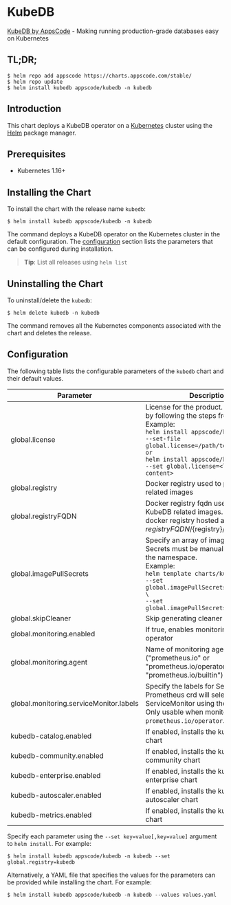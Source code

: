 # KubeDB

[KubeDB by AppsCode](https://github.com/kubedb) - Making running production-grade databases easy on Kubernetes

## TL;DR;

```console
$ helm repo add appscode https://charts.appscode.com/stable/
$ helm repo update
$ helm install kubedb appscode/kubedb -n kubedb
```

## Introduction

This chart deploys a KubeDB operator on a [Kubernetes](http://kubernetes.io) cluster using the [Helm](https://helm.sh) package manager.

## Prerequisites

- Kubernetes 1.16+

## Installing the Chart

To install the chart with the release name `kubedb`:

```console
$ helm install kubedb appscode/kubedb -n kubedb
```

The command deploys a KubeDB operator on the Kubernetes cluster in the default configuration. The [configuration](#configuration) section lists the parameters that can be configured during installation.

> **Tip**: List all releases using `helm list`

## Uninstalling the Chart

To uninstall/delete the `kubedb`:

```console
$ helm delete kubedb -n kubedb
```

The command removes all the Kubernetes components associated with the chart and deletes the release.

## Configuration

The following table lists the configurable parameters of the `kubedb` chart and their default values.

|                Parameter                |                                                                                                                                                                              Description                                                                                                                                                                              | Default |
|-----------------------------------------|-----------------------------------------------------------------------------------------------------------------------------------------------------------------------------------------------------------------------------------------------------------------------------------------------------------------------------------------------------------------------|---------|
| global.license                          | License for the product. Get a license by following the steps from [here](https://kubedb.com/docs/latest/setup/install/enterprise#get-a-trial-license). <br> Example: <br> `helm install appscode/kubedb \` <br> `--set-file global.license=/path/to/license/file` <br> `or` <br> `helm install appscode/kubedb \` <br> `--set global.license=<license file content>` | `""`    |
| global.registry                         | Docker registry used to pull KubeDB related images                                                                                                                                                                                                                                                                                                                    | `""`    |
| global.registryFQDN                     | Docker registry fqdn used to pull KubeDB related images. Set this to use docker registry hosted at ${registryFQDN}/${registry}/${image}                                                                                                                                                                                                                               | `""`    |
| global.imagePullSecrets                 | Specify an array of imagePullSecrets. Secrets must be manually created in the namespace. <br> Example: <br> `helm template charts/kubedb \` <br> `--set global.imagePullSecrets[0].name=sec0 \` <br> `--set global.imagePullSecrets[1].name=sec1`                                                                                                                     | `[]`    |
| global.skipCleaner                      | Skip generating cleaner job YAML                                                                                                                                                                                                                                                                                                                                      | `false` |
| global.monitoring.enabled               | If true, enables monitoring KubeDB operator                                                                                                                                                                                                                                                                                                                           | `false` |
| global.monitoring.agent                 | Name of monitoring agent ("prometheus.io" or "prometheus.io/operator" or "prometheus.io/builtin")                                                                                                                                                                                                                                                                     | `""`    |
| global.monitoring.serviceMonitor.labels | Specify the labels for ServiceMonitor. Prometheus crd will select ServiceMonitor using these labels. Only usable when monitoring agent is `prometheus.io/operator`.                                                                                                                                                                                                   | `{}`    |
| kubedb-catalog.enabled                  | If enabled, installs the kubedb-catalog chart                                                                                                                                                                                                                                                                                                                         | `true`  |
| kubedb-community.enabled                | If enabled, installs the kubedb-community chart                                                                                                                                                                                                                                                                                                                       | `true`  |
| kubedb-enterprise.enabled               | If enabled, installs the kubedb-enterprise chart                                                                                                                                                                                                                                                                                                                      | `false` |
| kubedb-autoscaler.enabled               | If enabled, installs the kubedb-autoscaler chart                                                                                                                                                                                                                                                                                                                      | `false` |
| kubedb-metrics.enabled                  | If enabled, installs the kubedb-metrics chart                                                                                                                                                                                                                                                                                                                         | `false` |


Specify each parameter using the `--set key=value[,key=value]` argument to `helm install`. For example:

```console
$ helm install kubedb appscode/kubedb -n kubedb --set global.registry=kubedb
```

Alternatively, a YAML file that specifies the values for the parameters can be provided while
installing the chart. For example:

```console
$ helm install kubedb appscode/kubedb -n kubedb --values values.yaml
```
